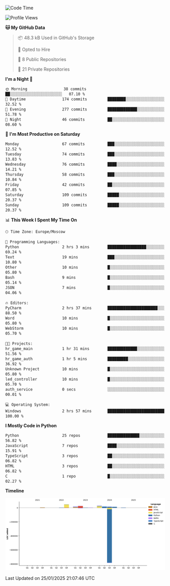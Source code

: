 <!--START_SECTION:waka-->
![Code Time](http://img.shields.io/badge/Code%20Time-588%20hrs%2032%20mins-blue)

![Profile Views](http://img.shields.io/badge/Profile%20Views-3-blue)

**🐱 My GitHub Data** 

> 📦 48.3 kB Used in GitHub's Storage 
 > 
> 💼 Opted to Hire
 > 
> 📜 8 Public Repositories 
 > 
> 🔑 21 Private Repositories 
 > 
**I'm a Night 🦉** 

```text
🌞 Morning                38 commits          ██░░░░░░░░░░░░░░░░░░░░░░░   07.10 % 
🌆 Daytime                174 commits         ████████░░░░░░░░░░░░░░░░░   32.52 % 
🌃 Evening                277 commits         █████████████░░░░░░░░░░░░   51.78 % 
🌙 Night                  46 commits          ██░░░░░░░░░░░░░░░░░░░░░░░   08.60 % 
```
📅 **I'm Most Productive on Saturday** 

```text
Monday                   67 commits          ███░░░░░░░░░░░░░░░░░░░░░░   12.52 % 
Tuesday                  74 commits          ███░░░░░░░░░░░░░░░░░░░░░░   13.83 % 
Wednesday                76 commits          ████░░░░░░░░░░░░░░░░░░░░░   14.21 % 
Thursday                 58 commits          ███░░░░░░░░░░░░░░░░░░░░░░   10.84 % 
Friday                   42 commits          ██░░░░░░░░░░░░░░░░░░░░░░░   07.85 % 
Saturday                 109 commits         █████░░░░░░░░░░░░░░░░░░░░   20.37 % 
Sunday                   109 commits         █████░░░░░░░░░░░░░░░░░░░░   20.37 % 
```


📊 **This Week I Spent My Time On** 

```text
🕑︎ Time Zone: Europe/Moscow

💬 Programming Languages: 
Python                   2 hrs 3 mins        █████████████████░░░░░░░░   69.24 % 
Text                     19 mins             ███░░░░░░░░░░░░░░░░░░░░░░   10.80 % 
Other                    10 mins             █░░░░░░░░░░░░░░░░░░░░░░░░   05.80 % 
Bash                     9 mins              █░░░░░░░░░░░░░░░░░░░░░░░░   05.14 % 
JSON                     7 mins              █░░░░░░░░░░░░░░░░░░░░░░░░   04.06 % 

🔥 Editors: 
PyCharm                  2 hrs 37 mins       ██████████████████████░░░   88.50 % 
Word                     10 mins             █░░░░░░░░░░░░░░░░░░░░░░░░   05.80 % 
WebStorm                 10 mins             █░░░░░░░░░░░░░░░░░░░░░░░░   05.70 % 

🐱‍💻 Projects: 
hr_game_main             1 hr 31 mins        █████████████░░░░░░░░░░░░   51.56 % 
hr_game_auth             1 hr 5 mins         █████████░░░░░░░░░░░░░░░░   36.92 % 
Unknown Project          10 mins             █░░░░░░░░░░░░░░░░░░░░░░░░   05.80 % 
led_controller           10 mins             █░░░░░░░░░░░░░░░░░░░░░░░░   05.70 % 
auth_service             0 secs              ░░░░░░░░░░░░░░░░░░░░░░░░░   00.01 % 

💻 Operating System: 
Windows                  2 hrs 57 mins       █████████████████████████   100.00 % 
```

**I Mostly Code in Python** 

```text
Python                   25 repos            ██████████████░░░░░░░░░░░   56.82 % 
JavaScript               7 repos             ████░░░░░░░░░░░░░░░░░░░░░   15.91 % 
TypeScript               3 repos             ██░░░░░░░░░░░░░░░░░░░░░░░   06.82 % 
HTML                     3 repos             ██░░░░░░░░░░░░░░░░░░░░░░░   06.82 % 
C                        1 repo              █░░░░░░░░░░░░░░░░░░░░░░░░   02.27 % 
```



**Timeline**

![Lines of Code chart](https://raw.githubusercontent.com/adlemx/adlemx/main/assets/bar_graph.png)


 Last Updated on 25/01/2025 21:07:46 UTC
<!--END_SECTION:waka-->
